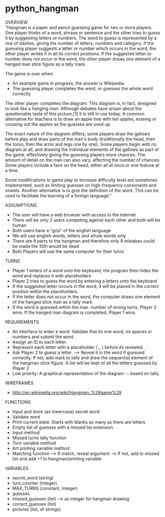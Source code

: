 # python_hangman
 	
OVERVIEW	
"Hangman is a paper and pencil guessing game for two or more players. One player thinks of a word, phrase or sentence and the other tries to guess it by suggesting letters or numbers. The word to guess is represented by a row of dashes, giving the number of letters, numbers and category. If the guessing player suggests a letter or number which occurs in the word, the other player writes it in all its correct positions. If the suggested letter or number does not occur in the word, the other player draws one element of a hanged man stick figure as a tally mark. 

The game is over when:
- An example game in progress; the answer is Wikipedia.
- The guessing player completes the word, or guesses the whole word correctly

The other player completes the diagram:
This diagram is, in fact, designed to look like a hanging man. Although debates have arisen about the questionable taste of this picture,[1] it is still in use today. A common alternative for teachers is to draw an apple tree with ten apples, erasing or crossing out the apples as the guesses are used up.

The exact nature of the diagram differs; some players draw the gallows before play and draw parts of the man's body (traditionally the head, then the torso, then the arms and legs one by one). Some players begin with no diagram at all, and drawing the individual elements of the gallows as part of the game, effectively giving the guessing players more chances. The amount of detail on the man can also vary, affecting the number of chances. Some players include a face on the head, either all at once or one feature at a time.

Some modifications to game play to increase difficulty level are sometimes implemented, such as limiting guesses on high-frequency consonants and vowels. Another alternative is to give the definition of the word. This can be used to facilitate the learning of a foreign language."
	
ASSUMPTIONS	
- The user will have a web browser with access to the internet
- There will be only 2 users competing against each other and both will be human
- Both users have a "grip" of the english language
- We will use english words, letters and whole words only
- There are 9 parts to the hangman and therefore only 9 mistakes could be made the 10th would be dead
- Both Players will use the same computer for their turns
	
TURNS	
- Player 1 enters of a word onto the keyboard, the program then hides the word and replaces it with placeholders
- Player 2 tries to guess the word by entering a letters onto the keyboard
-	If the suggested letter occurs in the word, it will be placed in the correct position within the placeholders.
-	If the letter does not occur in the word, the computer draws one element of the hanged stick man as a tally mark.
-	If the word is guessed within the max. number of wrong turns, Player 2 wins. If the hanged man diagram is completed, Player 1 wins.
	
REQUIREMENTS	
- An interface to enter a word. Validate that its one word, no spaces or numbers and submit the word. 
-	Assign an ID to each letter.
-	Represent each letter with a placeholder ( _ ) before its revealed.
-	Ask Player 2 to guess a letter. --> Reveal it in the word if guessed correctly. If not, add mark to tally and draw the sequential element of the hangman stick figure.
	A list will be kept of all the letters guessed by Player 2
-	Low priority: A graphical representation of the diagram -- based on tally.

WIREFRAMES	
- http://en.wikipedia.org/wiki/Hangman_%28game%29
	
FUNCTIONS	
- Input and store (as lowercase) secret word
-	Validate word
-	Print current state: Starts with blanks as many as there are letters
-	Empty list of guesses with a missed list extension
-	Input method
-	Missed turns tally function
-	Turn variable method
-	Art printing variable method
-	Matching function --> If match, reveal argument --> If not, add to missed list and add +1 to hangman/printing variable
	
VARIABLES	
- secret_word (string)
- turn_counter (integer)
- MAX_TURNS (constant, integer)
- guesses
- missed_guesses (list) --> as integer for hangman drawing
- correct_guesses (list)
- pictures (list, of strings)
